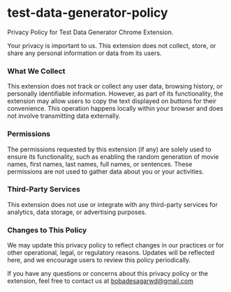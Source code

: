 # test-data-generator-policy
Privacy Policy for Test Data Generator Chrome Extension.

Your privacy is important to us. This extension does not collect, store, or share any personal information or data from its users.

### What We Collect ### 

This extension does not track or collect any user data, browsing history, or personally identifiable information. However, as part of its functionality, the extension may allow users to copy the text displayed on buttons for their convenience. This operation happens locally within your browser and does not involve transmitting data externally.

 ### Permissions ### 

The permissions requested by this extension (if any) are solely used to ensure its functionality, such as enabling the random generation of movie names, first names, last names, full names, or sentences. These permissions are not used to gather data about you or your activities.


 ### Third-Party Services ### 

This extension does not use or integrate with any third-party services for analytics, data storage, or advertising purposes.

 ### Changes to This Policy ### 

We may update this privacy policy to reflect changes in our practices or for other operational, legal, or regulatory reasons. Updates will be reflected here, and we encourage users to review this policy periodically.

If you have any questions or concerns about this privacy policy or the extension, feel free to contact us at bobadesagarwd@gmail.com
